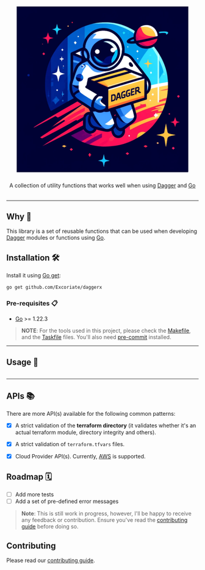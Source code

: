 <h1 align="center">
  <img alt="logo" src="img/logo.png" width="450px"/><br/>
</h1>
<p align="center">A collection of utility functions that works well when using <a href="https://www.dagger.io/">Dagger</a> and  <a href="https://golang.org/">Go</a><br/><br/>


---

## Why 🤔

This library is a set of reusable functions that can be used when developing [Dagger](https://www.dagger.io/) modules or functions using [Go](https://golang.org/).


## Installation 🛠️

Install it using [Go get](https://golang.org/cmd/go/#hdr-Add_dependencies_to_current_module_and_install_them):

```bash
go get github.com/Excoriate/daggerx
```

### Pre-requisites 📋

- [Go](https://golang.org/doc/install) >= 1.22.3

>**NOTE**: For the tools used in this project, please check the [Makefile](./Makefile), and the [Taskfile](./Taskfile.yml) files. You'll also need [pre-commit](https://pre-commit.com/) installed.

---


## Usage 🚀

```go

```

---

## APIs 📚

There are more API(s) available for the following common patterns:

- [x] A strict validation of the **terraform directory** (it validates whether it's an actual terraform module, directory integrity and others).
- [x] A strict validation of `terraform.tfvars` files.
- [x] Cloud Provider API(s). Currently, [AWS](https://aws.amazon.com/) is supported.


## Roadmap 🗓️

- [ ] Add more tests
- [ ] Add a set of pre-defined error messages

>**Note**: This is still work in progress, however, I'll be happy to receive any feedback or contribution. Ensure you've read the [contributing guide](./CONTRIBUTING.md) before doing so.


## Contributing

Please read our [contributing guide](./CONTRIBUTING.md).
